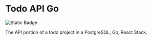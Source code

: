 # Todo API Go

![Static Badge](https://img.shields.io/badge/:badgeContent)

The API portion of a todo project in a PostgreSQL, Go, React Stack.
